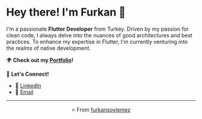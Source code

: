 # Hey there! I'm Furkan 🚀

I'm a passionate **Flutter Developer** from Turkey. Driven by my passion for clean code, I always delve into the nuances of good architectures and best practices. To enhance my expertise in Flutter, I'm currently venturing into the realms of native development.

🌍 **Check out my [Portfolio](https://furkansoylemez.github.io/)!**

💬 **Let's Connect!**
- 🌟 [LinkedIn](https://www.linkedin.com/in/furkan-soylemez/)
- 📧 [Email](mailto:furkansoylemez@outlook.com)

---

<p align="center">
  ⭐️ From <a target="_blank" href="https://github.com/furkansoylemez">furkansoylemez</a>
</p>
